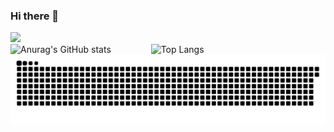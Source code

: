 <!--
 * @Date: 2023-03-03 11:11:14
 * @LastEditors: Zfj
 * @LastEditTime: 2023-03-03 11:14:49
 * @FilePath: \bumandpunk\README.md
 * @Description: 
-->
### Hi there 👋
![](https://komarev.com/ghpvc/?username=bumandpunk&color=ff69b4)<br>
![Anurag's GitHub stats](https://github-readme-stats.vercel.app/api?username=bumandpunk&show_icons=true&theme=omni&count_private=true&text_color=ff69b4&icon_color=ff69b4&hide_title=true&include_all_commits=true&hide=contribs&count_private=true)
&emsp;&emsp;&emsp;&emsp;
![Top Langs](https://github-readme-stats.vercel.app/api/top-langs/?username=bumandpunk&layout=compact)
<img src='https://raw.githubusercontent.com/bumandpunk/bumandpunk/c695854f41a5e3bce24731f2a13429f171862362/github-contribution-grid-snake.svg' />
